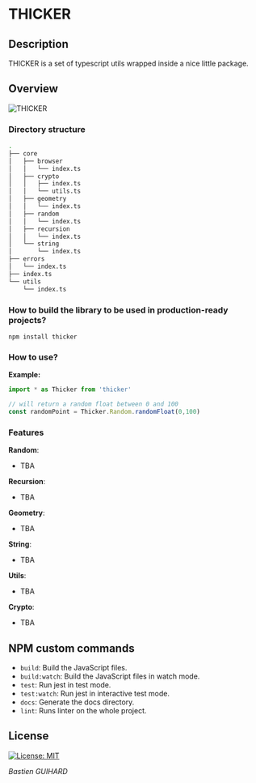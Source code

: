 # THICKER

## Description

THICKER is a set of typescript utils wrapped inside a nice little package.

## Overview
![THICKER](https://media.giphy.com/media/Gxrr0useOt368/source.gif)

### Directory structure 
```bash
.
├── core
│   ├── browser
│   │   └── index.ts
│   ├── crypto
│   │   ├── index.ts
│   │   └── utils.ts
│   ├── geometry
│   │   └── index.ts
│   ├── random
│   │   └── index.ts
│   ├── recursion
│   │   └── index.ts
│   └── string
│       └── index.ts
├── errors
│   └── index.ts
├── index.ts
└── utils
    └── index.ts
```

### How to build the library to be used in production-ready projects?
```npm install thicker```

### How to use?
__Example:__

```typescript
import * as Thicker from 'thicker'

// will return a random float between 0 and 100 
const randomPoint = Thicker.Random.randomFloat(0,100)

```
### Features

__Random__:
* TBA

__Recursion__:
* TBA

__Geometry__:
* TBA

__String__:
* TBA

__Utils__:
* TBA

__Crypto__:
* TBA

## NPM custom commands

- `build`: Build the JavaScript files. 
- `build:watch`: Build the JavaScript files in watch mode. 
- `test`: Run jest in test mode.
- `test:watch`: Run jest in interactive test mode.
- `docs`: Generate the docs directory.
- `lint`: Runs linter on the whole project.

## License

[![License: MIT](https://img.shields.io/badge/License-MIT-yellow.svg)](https://opensource.org/licenses/MIT) 

*Bastien GUIHARD*

